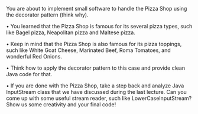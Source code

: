 You are about to implement small software to handle the Pizza Shop using the decorator pattern (think why).


• You learned that the Pizza Shop is famous for its several pizza types,
such like Bagel pizza, Neapolitan pizza and Maltese pizza.


• Keep in mind that the Pizza Shop is also famous for its pizza toppings,
such like White Goat Cheese, Marinated Beef, Roma Tomatoes, and
wonderful Red Onions.


• Think how to apply the decorator pattern to this case and provide
clean Java code for that.


• If you are done with the Pizza Shop, take a step back and analyze Java
InputStream class that we have discussed during the last lecture. Can
you come up with some useful stream reader, such like
LowerCaseInputStream? Show us some creativity and your final code!
